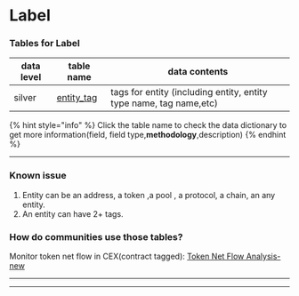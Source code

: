 # Label

### **Tables for Label**

| data level | table name                                                                                           | data contents                                                      |
| ---------- | ---------------------------------------------------------------------------------------------------- | ------------------------------------------------------------------ |
| silver     | [entity\_tag](https://www.footprint.network/@Footprint/Table-Info-Dashboard?table\_name=entity\_tag) | tags for entity (including entity, entity type name, tag name,etc) |

{% hint style="info" %}
Click the table name to check the data dictionary to get more information(field, field type,**methodology**,description)
{% endhint %}

***

### Known issue

1. Entity can be an address, a token ,a pool , a protocol, a chain, an any entity.
2. An entity can have 2+ tags.

### How do communities use those tables?

Monitor token net flow in CEX(contract tagged): [Token Net Flow Analysis-new](https://www.footprint.network/guest/dashboard/c1a76dd2-18a6-4a90-860c-e3df624f6bd0?token\_=STEPN\(GMT\)\&date\_=past30days)

***

***

